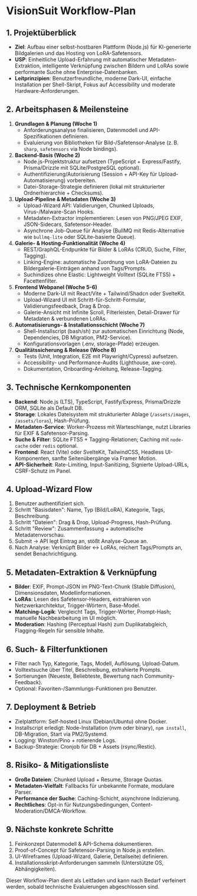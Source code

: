 # VisionSuit Workflow-Plan

## 1. Projektüberblick
- **Ziel**: Aufbau einer selbst-hostbaren Plattform (Node.js) für KI-generierte Bildgalerien und das Hosting von LoRA-Safetensors.
- **USP**: Einheitliche Upload-Erfahrung mit automatischer Metadaten-Extraktion, intelligente Verknüpfung zwischen Bildern und LoRAs sowie performante Suche ohne Enterprise-Datenbanken.
- **Leitprinzipien**: Benutzerfreundliche, moderne Dark-UI, einfache Installation per Shell-Skript, Fokus auf Accessibility und moderate Hardware-Anforderungen.

## 2. Arbeitsphasen & Meilensteine
1. **Grundlagen & Planung (Woche 1)**
   - Anforderungsanalyse finalisieren, Datenmodell und API-Spezifikationen definieren.
   - Evaluierung von Bibliotheken für Bild-/Safetensor-Analyse (z. B. `sharp`, `safetensors` via Node bindings).
2. **Backend-Basis (Woche 2)**
   - Node.js-Projektstruktur aufsetzen (TypeScript + Express/Fastify, Prisma/Drizzle mit SQLite/PostgreSQL optional).
   - Authentifizierung/Autorisierung (Session + API-Key für Upload-Automatisierung) vorbereiten.
   - Datei-Storage-Strategie definieren (lokal mit strukturierter Ordnerhierarchie + Checksums).
3. **Upload-Pipeline & Metadaten (Woche 3)**
   - Upload-Wizard API: Validierungen, Chunked Uploads, Virus-/Malware-Scan Hooks.
   - Metadaten-Extractor implementieren: Lesen von PNG/JPEG EXIF, JSON-Sidecars, Safetensor-Header.
   - Asynchrone Job-Queue für Analyse (BullMQ mit Redis-Alternative wie `bullmq-lite` oder SQLite-basierte Queue).
4. **Galerie- & Hosting-Funktionalität (Woche 4)**
   - REST/GraphQL-Endpunkte für Bilder & LoRAs (CRUD, Suche, Filter, Tagging).
   - Linking-Engine: automatische Zuordnung von LoRA-Dateien zu Bildergalerie-Einträgen anhand von Tags/Prompts.
   - Suchindizes ohne Elastic: Lightweight Volltext (SQLite FTS5) + Facettenfilter.
5. **Frontend Webpanel (Woche 5-6)**
   - Moderne Dark-UI mit React/Vite + Tailwind/Shadcn oder SvelteKit.
   - Upload-Wizard UI mit Schritt-für-Schritt-Formular, Validierungsfeedback, Drag & Drop.
   - Galerie-Ansicht mit Infinite Scroll, Filterleisten, Detail-Drawer für Metadaten & verbundenen LoRAs.
6. **Automatisierungs- & Installationsschicht (Woche 7)**
   - Shell-Installscript (bash/sh) zur automatischen Einrichtung (Node, Dependencies, DB Migration, PM2-Service).
   - Konfigurationsvorlagen (.env, storage-Pfade) erzeugen.
7. **Qualitätssicherung & Release (Woche 8)**
   - Tests (Unit, Integration, E2E mit Playwright/Cypress) aufsetzen.
   - Accessibility- und Performance-Audits (Lighthouse, axe-core).
   - Dokumentation, Onboarding-Anleitung, Release-Tagging.

## 3. Technische Kernkomponenten
- **Backend**: Node.js (LTS), TypeScript, Fastify/Express, Prisma/Drizzle ORM, SQLite als Default DB.
- **Storage**: Lokales Dateisystem mit strukturierter Ablage (`/assets/images`, `/assets/loras`), Hash-Prüfung.
- **Metadaten-Service**: Worker-Prozess mit Warteschlange, nutzt Libraries für EXIF & Safetensor-Parsing.
- **Suche & Filter**: SQLite FTS5 + Tagging-Relationen; Caching mit `node-cache` oder `redis` optional.
- **Frontend**: React (Vite) oder SvelteKit, TailwindCSS, Headless UI-Komponenten, sanfte Seitenübergänge via Framer Motion.
- **API-Sicherheit**: Rate-Limiting, Input-Sanitizing, Signierte Upload-URLs, CSRF-Schutz im Panel.

## 4. Upload-Wizard Flow
1. Benutzer authentifiziert sich.
2. Schritt "Basisdaten": Name, Typ (Bild/LoRA), Kategorie, Tags, Beschreibung.
3. Schritt "Dateien": Drag & Drop, Upload-Progress, Hash-Prüfung.
4. Schritt "Review": Zusammenfassung + automatische Metadatenvorschau.
5. Submit → API legt Eintrag an, stößt Analyse-Queue an.
6. Nach Analyse: Verknüpft Bilder ↔ LoRAs, reichert Tags/Prompts an, sendet Benachrichtigung.

## 5. Metadaten-Extraktion & Verknüpfung
- **Bilder**: EXIF, Prompt-JSON im PNG-Text-Chunk (Stable Diffusion), Dimensionsdaten, Modellinformationen.
- **LoRAs**: Lesen des Safetensor-Headers, extrahieren von Netzwerkarchitektur, Trigger-Wörtern, Base-Model.
- **Matching-Logik**: Vergleicht Tags, Trigger-Wörter, Prompt-Hash; manuelle Nachbearbeitung im UI möglich.
- **Moderation**: Hashing (Perceptual Hash) zum Duplikatabgleich, Flagging-Regeln für sensible Inhalte.

## 6. Such- & Filterfunktionen
- Filter nach Typ, Kategorie, Tags, Modell, Auflösung, Upload-Datum.
- Volltextsuche über Titel, Beschreibung, extrahierte Prompts.
- Sortierungen (Neueste, Beliebteste, Bewertung nach Community-Feedback).
- Optional: Favoriten-/Sammlungs-Funktionen pro Benutzer.

## 7. Deployment & Betrieb
- Zielplattform: Self-hosted Linux (Debian/Ubuntu) ohne Docker.
- Installscript erledigt: Node-Installation (nvm oder binary), `npm install`, DB-Migration, Start via PM2/Systemd.
- Logging: Winston/Pino + rotierende Logs.
- Backup-Strategie: Cronjob für DB + Assets (rsync/Restic).

## 8. Risiko- & Mitigationsliste
- **Große Dateien**: Chunked Upload + Resume, Storage Quotas.
- **Metadaten-Vielfalt**: Fallbacks für unbekannte Formate, modulare Parser.
- **Performance der Suche**: Caching-Schicht, asynchrone Indizierung.
- **Rechtliches**: Opt-in für Nutzungsbedingungen, Content-Moderation/DMCA-Workflow.

## 9. Nächste konkrete Schritte
1. Feinkonzept Datenmodell & API-Schema dokumentieren.
2. Proof-of-Concept für Safetensor-Parsing in Node.js erstellen.
3. UI-Wireframes (Upload-Wizard, Galerie, Detailseite) definieren.
4. Installationsskript-Anforderungen sammeln (Unterstützte OS, Abhängigkeiten).

Dieser Workflow-Plan dient als Leitfaden und kann nach Bedarf verfeinert werden, sobald technische Evaluierungen abgeschlossen sind.
